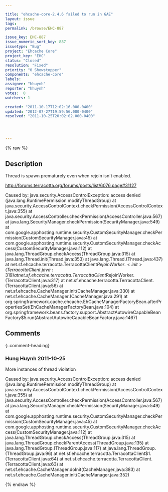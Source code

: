 ```yaml
---

title: "ehcache-core-2.4.6 failed to run in GAE"
layout: issue
tags: 
permalink: /browse/EHC-887

issue_key: EHC-887
issue_numeric_sort_key: 887
issuetype: "Bug"
project: "Ehcache Core"
project_key: "EHC"
status: "Closed"
resolution: "Fixed"
priority: "0 Showstopper"
components: "ehcache-core"
labels: 
assignee: "hhuynh"
reporter: "hhuynh"
votes:  0
watchers: 1

created: "2011-10-17T12:02:16.000-0400"
updated: "2012-07-27T19:59:56.000-0400"
resolved: "2011-10-25T20:02:02.000-0400"




---
```


{% raw %}

## Description

<div markdown="1" class="description">

Thread is spawn prematurely even when rejoin isn't enabled. 

http://forums.terracotta.org/forums/posts/list/6076.page#31127

Caused by: java.security.AccessControlException: access denied (java.lang.RuntimePermission modifyThreadGroup)
at java.security.AccessControlContext.checkPermission(AccessControlContext.java:355)
at java.security.AccessController.checkPermission(AccessController.java:567)
at java.lang.SecurityManager.checkPermission(SecurityManager.java:549)
at com.google.apphosting.runtime.security.CustomSecurityManager.checkPermission(CustomSecurityManager.java:45)
at com.google.apphosting.runtime.security.CustomSecurityManager.checkAccess(CustomSecurityManager.java:112)
at java.lang.ThreadGroup.checkAccess(ThreadGroup.java:315)
at java.lang.Thread.init(Thread.java:353)
at java.lang.Thread.<init>(Thread.java:437)
at net.sf.ehcache.terracotta.TerracottaClient$RejoinWorker.<init>(TerracottaClient.java:319)
at net.sf.ehcache.terracotta.TerracottaClient$RejoinWorker.<init>(TerracottaClient.java:317)
at net.sf.ehcache.terracotta.TerracottaClient.<init>(TerracottaClient.java:56)
at net.sf.ehcache.CacheManager.init(CacheManager.java:330)
at net.sf.ehcache.CacheManager.<init>(CacheManager.java:291)
at org.springframework.cache.ehcache.EhCacheManagerFactoryBean.afterPropertiesSet(EhCacheManagerFactoryBean.java:104)
at org.springframework.beans.factory.support.AbstractAutowireCapableBeanFactory$5.run(AbstractAutowireCapableBeanFactory.java:1467) 

</div>

## Comments


{:.comment-heading}
### **Hung Huynh** <span class="date">2011-10-25</span>

<div markdown="1" class="comment">

More instances of thread violation

Caused by: java.security.AccessControlException: access denied (java.lang.RuntimePermission modifyThreadGroup)
	at java.security.AccessControlContext.checkPermission(AccessControlContext.java:355)
	at java.security.AccessController.checkPermission(AccessController.java:567)
	at java.lang.SecurityManager.checkPermission(SecurityManager.java:549)
	at com.google.apphosting.runtime.security.CustomSecurityManager.checkPermission(CustomSecurityManager.java:45)
	at com.google.apphosting.runtime.security.CustomSecurityManager.checkAccess(CustomSecurityManager.java:112)
	at java.lang.ThreadGroup.checkAccess(ThreadGroup.java:315)
	at java.lang.ThreadGroup.checkParentAccess(ThreadGroup.java:135)
	at java.lang.ThreadGroup.<init>(ThreadGroup.java:117)
	at java.lang.ThreadGroup.<init>(ThreadGroup.java:96)
	at net.sf.ehcache.terracotta.TerracottaClient$1.<init>(TerracottaClient.java:64)
	at net.sf.ehcache.terracotta.TerracottaClient.<init>(TerracottaClient.java:63)
	at net.sf.ehcache.CacheManager.doInit(CacheManager.java:383)
	at net.sf.ehcache.CacheManager.init(CacheManager.java:352)

</div>



{% endraw %}
